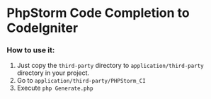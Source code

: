 # PhpStorm Code Completion to CodeIgniter

### How to use it:

1. Just copy the `third-party` directory to `application/third-party` directory in your project.
2. Go to `application/third-party/PHPStorm_CI`
3. Execute `php Generate.php`
